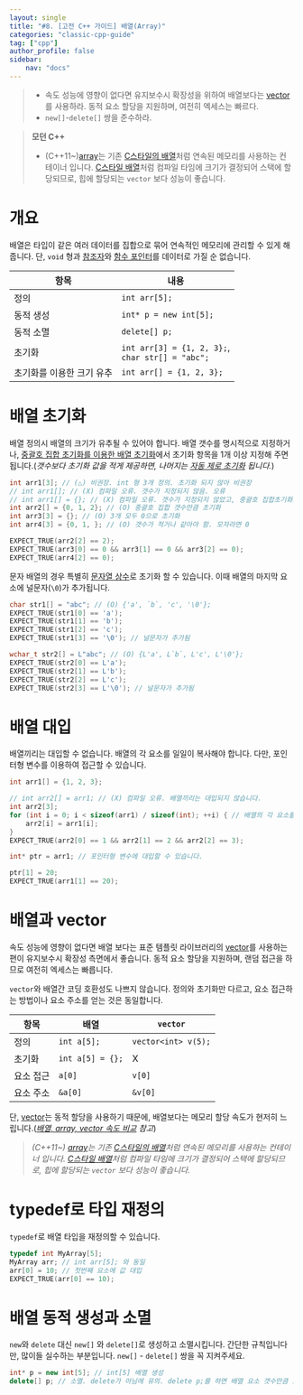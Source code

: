```yaml
---
layout: single
title: "#8. [고전 C++ 가이드] 배열(Array)"
categories: "classic-cpp-guide"
tag: ["cpp"]
author_profile: false
sidebar: 
    nav: "docs"
---
```


> * 속도 성능에 영향이 없다면 유지보수시 확장성을 위하여 배열보다는 [vector](https://tango1202.github.io/classic-cpp-stl/classic-cpp-stl-vector/)를 사용하라. 동적 요소 할당을 지원하며, 여전히 엑세스는 빠르다.
> * `new[]`-`delete[]` 쌍을 준수하라.

> **모던 C++**
> * (C++11~)[array](https://tango1202.github.io/mordern-cpp-stl/mordern-cpp-stl-array/)는 기존 [C스타일의 배열](https://tango1202.github.io/classic-cpp-guide/classic-cpp-guide-array/)처럼 연속된 메모리를 사용하는 컨테이너 입니다. [C스타일 배열](https://tango1202.github.io/classic-cpp-guide/classic-cpp-guide-array/)처럼 컴파일 타임에 크기가 결정되어 스택에 할당되므로, 힙에 할당되는 `vector` 보다 성능이 좋습니다.

# 개요

배열은 타입이 같은 여러 데이터를 집합으로 묶어 연속적인 메모리에 관리할 수 있게 해줍니다. 단, `void` 형과 [참조자](https://tango1202.github.io/classic-cpp-guide/classic-cpp-guide-pointer-reference/)와 [함수 포인터](https://tango1202.github.io/classic-cpp-guide/classic-cpp-guide-function/#%ED%95%A8%EC%88%98-%ED%8F%AC%EC%9D%B8%ED%84%B0)를 데이터로 가질 순 없습니다. 

|항목|내용|
|--|--|
|정의| `int arr[5];`|
|동적 생성|`int* p = new int[5];`|
|동적 소멸|`delete[] p;`|
|초기화|`int arr[3] = {1, 2, 3};`,<br/>`char str[] = "abc";`|
|초기화를 이용한 크기 유추|`int arr[] = {1, 2, 3};`|

# 배열 초기화

배열 정의시 배열의 크기가 유추될 수 있어야 합니다. 배열 갯수를 명시적으로 지정하거나, [중괄호 집합 초기화를 이용한 배열 초기화](https://tango1202.github.io/classic-cpp-guide/classic-cpp-guide-initialization/#%EB%B0%B0%EC%97%B4-%EC%B4%88%EA%B8%B0%ED%99%94)에서 초기화 항목을 1개 이상 지정해 주면 됩니다.(*갯수보다 초기화 값을 적게 제공하면, 나머지는 [자동 제로 초기화](https://tango1202.github.io/classic-cpp-guide/classic-cpp-guide-initialization/#%EC%9E%90%EB%8F%99-%EC%A0%9C%EB%A1%9C-%EC%B4%88%EA%B8%B0%ED%99%94) 됩니다.*)

```cpp
int arr1[3]; // (△) 비권장. int 형 3개 정의. 초기화 되지 않아 비권장 
// int arr1[]; // (X) 컴파일 오류. 갯수가 지정되지 않음. 오류
// int arr1[] = {}; // (X) 컴파일 오류. 갯수가 지정되지 않았고, 중괄호 집합초기화도 비었음. 오류
int arr2[] = {0, 1, 2}; // (O) 중괄호 집합 갯수만큼 초기화
int arr3[3] = {}; // (O) 3개 모두 0으로 초기화
int arr4[3] = {0, 1, }; // (O) 갯수가 적거나 같아야 함. 모자라면 0

EXPECT_TRUE(arr2[2] == 2);
EXPECT_TRUE(arr3[0] == 0 && arr3[1] == 0 && arr3[2] == 0);
EXPECT_TRUE(arr4[2] == 0);
```

문자 배열의 경우 특별히 [문자열 상수](https://tango1202.github.io/classic-cpp-guide/classic-cpp-guide-literals/#%EB%AC%B8%EC%9E%90%EC%97%B4-%EC%83%81%EC%88%98)로 초기화 할 수 있습니다. 이때 배열의 마지막 요소에 널문자(`\0`)가 추가됩니다.

```cpp
char str1[] = "abc"; // (O) {'a', `b`, 'c', '\0'};
EXPECT_TRUE(str1[0] == 'a');
EXPECT_TRUE(str1[1] == 'b');
EXPECT_TRUE(str1[2] == 'c');
EXPECT_TRUE(str1[3] == '\0'); // 널문자가 추가됨

wchar_t str2[] = L"abc"; // (O) {L'a', L`b`, L'c', L'\0'};
EXPECT_TRUE(str2[0] == L'a');
EXPECT_TRUE(str2[1] == L'b');
EXPECT_TRUE(str2[2] == L'c');
EXPECT_TRUE(str2[3] == L'\0'); // 널문자가 추가됨
```

# 배열 대입

배열끼리는 대입할 수 없습니다. 배열의 각 요소를 일일이 복사해야 합니다. 다만, 포인터형 변수를 이용하여 접근할 수 있습니다. 

```cpp
int arr1[] = {1, 2, 3};

// int arr2[] = arr1; // (X) 컴파일 오류. 배열끼리는 대입되지 않습니다.
int arr2[3];
for (int i = 0; i < sizeof(arr1) / sizeof(int); ++i) { // 배열의 각 요소를 복사합니다.
    arr2[i] = arr1[i];
} 
EXPECT_TRUE(arr2[0] == 1 && arr2[1] == 2 && arr2[2] == 3);

int* ptr = arr1; // 포인터형 변수에 대입할 수 있습니다.

ptr[1] = 20;
EXPECT_TRUE(arr1[1] == 20);
```

# 배열과 vector

속도 성능에 영향이 없다면 배열 보다는 표준 템플릿 라이브러리의 [vector](https://tango1202.github.io/classic-cpp-stl/classic-cpp-stl-vector/)를 사용하는 편이 유지보수시 확장성 측면에서 좋습니다. 동적 요소 할당을 지원하며, 랜덤 접근을 하므로 여전히 엑세스는 빠릅니다.

`vector`와 배열간 코딩 호환성도 나쁘지 않습니다. 정의와 초기화만 다르고, 요소 접근하는 방법이나 요소 주소를 얻는 것은 동일합니다.

|항목|배열|`vector`|
|--|--|--|
|정의|`int a[5];`|`vector<int> v(5);`|
|초기화|`int a[5] = {};`|X|
|요소 접근|`a[0]`|`v[0]`|
|요소 주소|`&a[0]`|`&v[0]`|

단, [vector](https://tango1202.github.io/classic-cpp-stl/classic-cpp-stl-vector/)는 동적 할당을 사용하기 때문에, 배열보다는 메모리 할당 속도가 현저히 느립니다.(*[배열, array, vector 속도 비교](https://tango1202.github.io/mordern-cpp-stl/mordern-cpp-stl-array/#%EB%B0%B0%EC%97%B4-array-vector-%EC%86%8D%EB%8F%84-%EB%B9%84%EA%B5%90) 참고*)

> *(C++11~) [array](https://tango1202.github.io/mordern-cpp-stl/mordern-cpp-stl-array/)는 기존 [C스타일의 배열](https://tango1202.github.io/classic-cpp-guide/classic-cpp-guide-array/)처럼 연속된 메모리를 사용하는 컨테이너 입니다. [C스타일 배열](https://tango1202.github.io/classic-cpp-guide/classic-cpp-guide-array/)처럼 컴파일 타임에 크기가 결정되어 스택에 할당되므로, 힙에 할당되는 `vector` 보다 성능이 좋습니다.*

# typedef로 타입 재정의

`typedef`로 배열 타입을 재정의할 수 있습니다.

```cpp
typedef int MyArray[5]; 
MyArray arr; // int arr[5]; 와 동일 
arr[0] = 10; // 첫번째 요소에 값 대입
EXPECT_TRUE(arr[0] == 10);
```

# 배열 동적 생성과 소멸

`new`와 `delete` 대신 `new[]` 와 `delete[]`로 생성하고 소멸시킵니다. 간단한 규칙입니다만, 많이들 실수하는 부분입니다. `new[]` - `delete[]` 쌍을 꼭 지켜주세요.

```cpp
int* p = new int[5]; // int[5] 배열 생성
delete[] p; // 소멸. delete가 아님에 유의. delete p;를 하면 배열 요소 갯수만큼 소멸자를 호출하지 않고 한번만 호출합니다.
```
